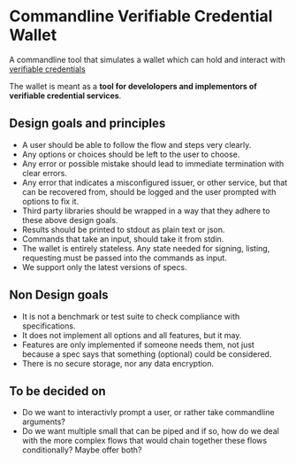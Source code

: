 # Commandline Verifiable Credential Wallet

A commandline tool that simulates a wallet which can hold and interact with [verifiable credentials](https://www.w3.org/TR/vc-data-model-2.0/)

The wallet is meant as a **tool for develolopers and implementors of verifiable credential services**.

## Design goals and principles

* A user should be able to follow the flow and steps very clearly.
* Any options or choices should be left to the user to choose.
* Any error or possible mistake should lead to immediate termination with clear errors.
* Any error that indicates a misconfigured issuer, or other service, but that
  can be recovered from, should be logged and the user prompted with options to
  fix it.
* Third party libraries should be wrapped in a way that they adhere to these above design goals.
* Results should be printed to stdout as plain text or json.
* Commands that take an input, should take it from stdin.
* The wallet is entirely stateless. Any state needed for signing, listing, requesting must be passed into the commands as input. 
* We support only the latest versions of specs.

## Non Design goals

* It is not a benchmark or test suite to check compliance with specifications.
* It does not implement all options and all features, but it may.
* Features are only implemented if someone needs them, not just because a spec
  says that something (optional) could be considered.
* There is no secure storage, nor any data encryption. 

## To be decided on

* Do we want to interactivly prompt a user, or rather take commandline arguments?
* Do we want multiple small that can be piped and if so, how do we deal with
  the more complex flows that would chain together these flows conditionally? Maybe offer both?
